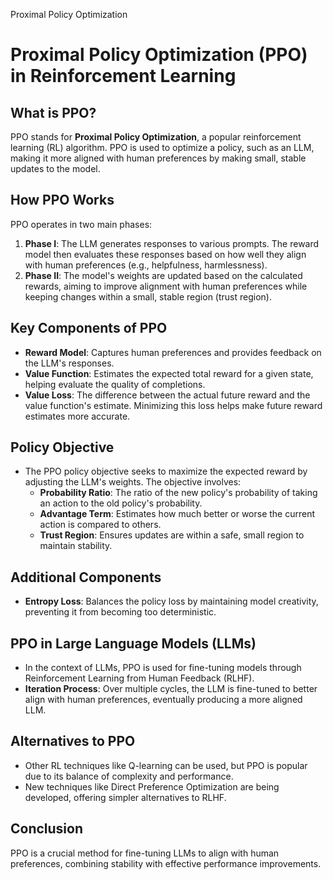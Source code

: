 Proximal Policy Optimization
# Proximal Policy Optimization (PPO) in Reinforcement Learning

## What is PPO?
PPO stands for **Proximal Policy Optimization**, a popular reinforcement learning (RL) algorithm. PPO is used to optimize a policy, such as an LLM, making it more aligned with human preferences by making small, stable updates to the model.

## How PPO Works
PPO operates in two main phases:
1. **Phase I**: The LLM generates responses to various prompts. The reward model then evaluates these responses based on how well they align with human preferences (e.g., helpfulness, harmlessness).
2. **Phase II**: The model's weights are updated based on the calculated rewards, aiming to improve alignment with human preferences while keeping changes within a small, stable region (trust region).

## Key Components of PPO
- **Reward Model**: Captures human preferences and provides feedback on the LLM's responses.
- **Value Function**: Estimates the expected total reward for a given state, helping evaluate the quality of completions.
- **Value Loss**: The difference between the actual future reward and the value function's estimate. Minimizing this loss helps make future reward estimates more accurate.

## Policy Objective
- The PPO policy objective seeks to maximize the expected reward by adjusting the LLM's weights. The objective involves:
  - **Probability Ratio**: The ratio of the new policy's probability of taking an action to the old policy's probability.
  - **Advantage Term**: Estimates how much better or worse the current action is compared to others.
  - **Trust Region**: Ensures updates are within a safe, small region to maintain stability.

## Additional Components
- **Entropy Loss**: Balances the policy loss by maintaining model creativity, preventing it from becoming too deterministic.

## PPO in Large Language Models (LLMs)
- In the context of LLMs, PPO is used for fine-tuning models through Reinforcement Learning from Human Feedback (RLHF).
- **Iteration Process**: Over multiple cycles, the LLM is fine-tuned to better align with human preferences, eventually producing a more aligned LLM.

## Alternatives to PPO
- Other RL techniques like Q-learning can be used, but PPO is popular due to its balance of complexity and performance.
- New techniques like Direct Preference Optimization are being developed, offering simpler alternatives to RLHF.

## Conclusion
PPO is a crucial method for fine-tuning LLMs to align with human preferences, combining stability with effective performance improvements.



